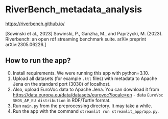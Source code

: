 # RiverBench_metadata_analysis

https://riverbench.github.io/

[Sowinski et al., 2023] Sowinski, P., Ganzha, M., and Paprzycki, M. (2023). Riverbench: an open rdf
streaming benchmark suite. arXiv preprint arXiv:2305.06226.]

## How to run the app?

0. Install requirements. We were running this app with python=3.10.
1. Upload all datasets (for example `.ttl` files) with metadata to Apache Jena on the standard port (3030) of localhost.
2. Also, upload EuroVoc data to Apache Jena. You can download it from https://data.europa.eu/data/datasets/eurovoc?locale=en - data `EuroVoc SKOS_AP_EU distribution` in RDF/Turtle format.
3. Run `main.py` from the preprocessing directory. It may take a while.
4. Run the app with the command `streamlit run streamlit_app/app.py`.

